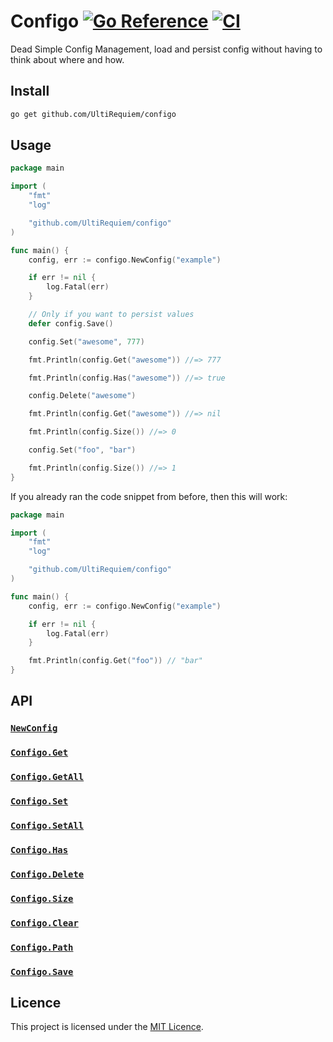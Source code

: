 # Configo [![Go Reference](https://pkg.go.dev/badge/github.com/UltiRequiem/configo.svg)](https://pkg.go.dev/github.com/UltiRequiem/configo) [![CI](https://github.com/UltiRequiem/configo/workflows/CI/badge.svg)](https://github.com/UltiRequiem/configo/actions/workflows/ci.yaml)

Dead Simple Config Management, load and persist config without having to think about where and how.

## Install

```bash
go get github.com/UltiRequiem/configo
```

## Usage

```go
package main

import (
	"fmt"
	"log"

	"github.com/UltiRequiem/configo"
)

func main() {
	config, err := configo.NewConfig("example")

	if err != nil {
		log.Fatal(err)
	}

	// Only if you want to persist values
	defer config.Save()

	config.Set("awesome", 777)

	fmt.Println(config.Get("awesome")) //=> 777

	fmt.Println(config.Has("awesome")) //=> true

	config.Delete("awesome")

	fmt.Println(config.Get("awesome")) //=> nil

	fmt.Println(config.Size()) //=> 0

	config.Set("foo", "bar")

	fmt.Println(config.Size()) //=> 1
}
```

If you already ran the code snippet from before, then this will work:

```go
package main

import (
	"fmt"
	"log"

	"github.com/UltiRequiem/configo"
)

func main() {
	config, err := configo.NewConfig("example")

	if err != nil {
		log.Fatal(err)
	}

	fmt.Println(config.Get("foo")) // "bar"
}
```

## API

### [`NewConfig`](https://github.com/UltiRequiem/configo/blob/main/root.go#L9)

### [`Configo.Get`](https://github.com/UltiRequiem/configo/blob/main/configo.go#L15)

### [`Configo.GetAll`](https://github.com/UltiRequiem/configo/blob/main/configo.go#L19)

### [`Configo.Set`](https://github.com/UltiRequiem/configo/blob/main/configo.go#L23)

### [`Configo.SetAll`](https://github.com/UltiRequiem/configo/blob/main/configo.go#L27)

### [`Configo.Has`](https://github.com/UltiRequiem/configo/blob/main/configo.go#L31)

### [`Configo.Delete`](https://github.com/UltiRequiem/configo/blob/main/configo.go#L39)

### [`Configo.Size`](https://github.com/UltiRequiem/configo/blob/main/configo.go#L43)

### [`Configo.Clear`](https://github.com/UltiRequiem/configo/blob/main/configo.go#L47)

### [`Configo.Path`](https://github.com/UltiRequiem/configo/blob/main/configo.go#L51)

### [`Configo.Save`](https://github.com/UltiRequiem/configo/blob/main/configo.go#L55)

## Licence

This project is licensed under the [MIT Licence](./license).
